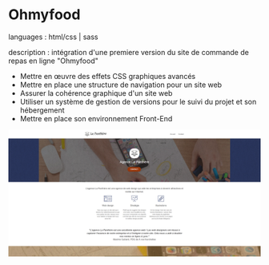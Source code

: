 # Ohmyfood

languages : html/css | sass

description : intégration d'une premiere version du site  de commande de repas en ligne "Ohmyfood"

- Mettre en œuvre des effets CSS graphiques avancés
- Mettre en place une structure de navigation pour un site web
- Assurer la cohérence graphique d'un site web
- Utiliser un système de gestion de versions pour le suivi du projet et son hébergement
- Mettre en place son environnement Front-End

![maquettes mobile](img/other/projet-la-panthere-image-1.png)
